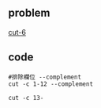 ## problem
[cut-6](https://www.hackerrank.com/challenges/text-processing-cut-6/problem)

## code
```shell
#排除欄位 --complement
cut -c 1-12 --complement
```

```shell
cut -c 13-
```